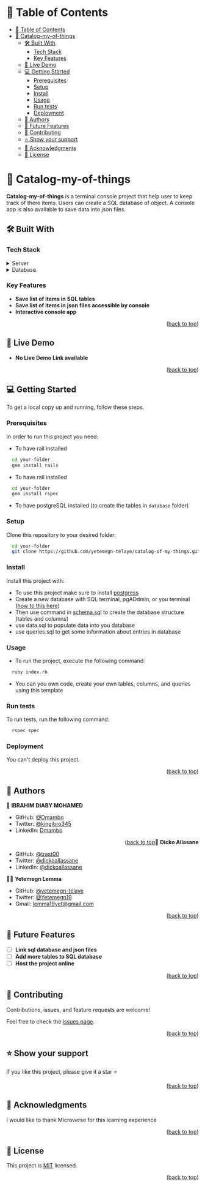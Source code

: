 <a name="readme-top"></a>

# 📗 Table of Contents

- [📗 Table of Contents](#-table-of-contents)
- [📖 Catalog-my-of-things ](#-catalog-my-of-things-)
  - [🛠 Built With ](#-built-with-)
    - [Tech Stack ](#tech-stack-)
    - [Key Features ](#key-features-)
  - [🚀 Live Demo ](#-live-demo-)
  - [💻 Getting Started ](#-getting-started-)
    - [Prerequisites](#prerequisites)
    - [Setup](#setup)
    - [Install](#install)
    - [Usage](#usage)
    - [Run tests](#run-tests)
    - [Deployment](#deployment)
  - [👥 Authors ](#-authors-)
  - [🔭 Future Features ](#-future-features-)
  - [🤝 Contributing ](#-contributing-)
  - [⭐️ Show your support ](#️-show-your-support-)
  - [🙏 Acknowledgments ](#-acknowledgments-)
  - [📝 License ](#-license-)

<!-- PROJECT DESCRIPTION -->

# 📖 Catalog-my-of-things <a name="about-project"></a>

**Catalog-my-of-things** is a terminal console project that help user to keep track of there items. Users can create a SQL database of object. A console app is also available to save data into json files.

## 🛠 Built With <a name="built-with"></a>

### Tech Stack <a name="tech-stack"></a>

<details>
  <summary>Server</summary>
  <ul>
    <li><a href="https://reactjs.org/">Ruby</a></li>
  </ul>
</details>

<details>
<summary>Database</summary>
  <ul>
    <li><a href="https://www.postgresql.org/">PostgreSQL</a></li>
  </ul>
</details>

### Key Features <a name="key-features"></a>

- **Save list of items in SQL tables**
- **Save list of items in json files accessible by console**
- **Interactive console app**

<p align="right">(<a href="#readme-top">back to top</a>)</p>

## 🚀 Live Demo <a name="live-demo"></a>

- **No Live Demo Link available**

<p align="right">(<a href="#readme-top">back to top</a>)</p>


## 💻 Getting Started <a name="getting-started"></a>

To get a local copy up and running, follow these steps.

### Prerequisites

In order to run this project you need:

- To have rail installed
```sh
  cd your-folder
  gem install rails
```

- To have rail installed
```sh
  cd your-folder
  gem install rspec
```

- To have postgreSQL installed (to create the tables in `database` folder)

### Setup

Clone this repository to your desired folder:

```sh
  cd your-folder
  git clone https://github.com/yetemegn-telaye/catalog-of-my-things.git
```

### Install

Install this project with:

- To use this project make sure to install [postgress](https://www.postgresql.org/)
- Create a new database with SQL terminal, pgADdmin, or you terminal ([how to this here](https://www.postgresql.org/docs/current/sql-createdatabase.html))
- Then use command in [schema.sql]() to create the database structure (tables and columns)
- use data.sql to populate data into you database
- use queries.sql to get some information about entries in database


### Usage

- To run the project, execute the following command:

```sh
  ruby index.rb
```

- You can you own code, create your own tables, columns, and queries using this template

### Run tests

To run tests, run the following command:

```sh
  rspec spec
```

### Deployment

You can't deploy this project.

<!--
Example:

```sh

```
 -->

<p align="right">(<a href="#readme-top">back to top</a>)</p>

<!-- AUTHORS -->

## 👥 Authors <a name="authors"></a>

👤 **IBRAHIM DIABY MOHAMED**

- GitHub: [@Dmambo](https://github.com/Dmambo)
- Twitter: [@kingibro345](https://twitter.com/kingibro345)
- LinkedIn: [Dmambo](https://linkedin.com/in/Dmambo)
<p align="right">(<a href="#readme-top">back to top</a

👤 **Dicko Allasane**

- GitHub: [@trast00](https://github.com/Trast00)
- Twitter: [@dickoallassane](https://twitter.com/AllassaneDicko0/)
- LinkedIn: [@dickoallassane](https://www.linkedin.com/in/allassane-dicko-744aaa224)

👨‍🚀 **Yetemegn Lemma**

- GitHub: [@yetemegn-telaye](https://github.com/yetemegn-telaye)
- Twitter: [@Yetemegn19](https://twitter.com/Yetemegn19)
- Gmail: lemma19yet@gmail.com

<p align="right">(<a href="#readme-top">back to top</a>)</p>

## 🔭 Future Features <a name="future-features"></a>

- [ ] **Link sql database and json files**
- [ ] **Add more tables to SQL database**
- [ ] **Host the project online**

<p align="right">(<a href="#readme-top">back to top</a>)</p>

## 🤝 Contributing <a name="contributing"></a>

Contributions, issues, and feature requests are welcome!

Feel free to check the [issues page]([../../issues/](https://github.com/yetemegn-telaye/catalog-of-my-things/issues)).

<p align="right">(<a href="#readme-top">back to top</a>)</p>

## ⭐️ Show your support <a name="support"></a>

If you like this project, please give it a star ⭐️

<p align="right">(<a href="#readme-top">back to top</a>)</p>

## 🙏 Acknowledgments <a name="acknowledgements"></a>

I would like to thank Microverse for this learning experience

<p align="right">(<a href="#readme-top">back to top</a>)</p>

## 📝 License <a name="license"></a>

This project is [MIT](./LICENSE) licensed.

<p align="right">(<a href="#readme-top">back to top</a>)</p>
